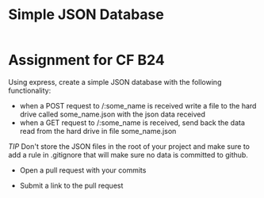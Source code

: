 <h1>Simple JSON Database</h1>

<img src=''/>

Assignment for CF B24
========================
Using express, create a simple JSON database with the following functionality:
* when a POST request to /:some_name is received write a file to the hard drive called some_name.json with the json data received
* when a GET request to /:some_name is received, send back the data read from the hard drive in file some_name.json 

*TIP* Don't store the JSON files in the root of your project and make sure to add a rule in .gitignore that will make sure no data is committed to github.

 

- Open a pull request with your commits

- Submit a link to the pull request